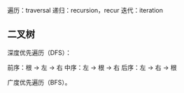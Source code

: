 遍历：traversal
递归：recursion，recur
迭代：iteration

## 二叉树

深度优先遍历（DFS）：

前序：根 → 左 → 右
中序：左 → 根 → 右
后序：左 → 右 → 根

广度优先遍历（BFS）。
